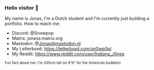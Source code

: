 ### Hello visitor 👋

My name is Jonas, I'm a Dutch student and I'm currently just building a portfolio.
How to reach me:
- Discord: @Snowpop
- Matrix: joness:matrix.org
- Mastodon: @Jonas@mastodon.nl
- My Letterboxd: https://letterboxd.com/sn0wp0p/
- My Reddit: https://www.reddit.com/user/Indiana_J0nes

<sub>Fun fact about me: I'm 205cm tall (or 6'9" for the American buddies)
